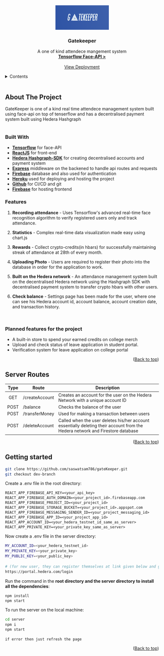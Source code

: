 <!-- PROJECT LOGO -->
<br>
<div align="center">
  <a href="#">
    <img src="src/Utilities/Logo.png" alt="GateKeeper Logo" width="175" height="80">
  </a>

  <h3 align="center">Gatekeeper</h3>

  <p align="center">
   A one of kind attendece mangement system
    <br />
    <a href="https://justadudewhohacks.github.io/face-api.js/docs/index.html"><strong>Tensorflow Face-API ></strong></a>
    <br />
    <br />
    <a target="_blank" href="https://gatekeeper-2a20c.web.app/">View Deployment</a>
  </p>
</div>

<!-- TABLE OF CONTENTS -->
<details>
  <summary>Contents</summary>
  <ol>
    <li>
      <a href="#about-the-project">About The Project
      </a>
      <ul>
        <li><a href="#built-with">Built With</a></li>
        <li><a href="#features">Features</a></li>
        <li><a href="#planned-features-for-the-project">Planned Features</a></li>
      </ul>
    </li>
    <li>
       <a href="#server-routes">Server routes</a>
    </li>
    <li>
      <a href="#getting-started">Getting Started</a>
    </li>
  </ol>
</details>

<br/>

<!-- ABOUT THE PROJECT -->

## About The Project

GateKeeper is one of a kind real time attendece management system built using face-api on top of tenserflow and has a decentralised payment system built using Hedera Hashgraph
<br/><br/>

### Built With

- **[Tensorflow](https://justadudewhohacks.github.io/face-api.js/docs/index.html)** for face-API
- **[ReactJS](https://reactjs.org/docs/getting-started.html)** for front-end
- **[Hedera Hashgraph-SDK](https://docs.hedera.com/guides/)** for creating decentralised accounts and payment system
- **[Express](https://expressjs.com/)** middleware on the backened to handle api routes and requests
- **[Firebase](https://firebase.google.com/)** database and also used for authentication
- **[Heroku](https://www.heroku.com/)** used for deploying and hosting the project
- **[Github](https://github.com/)** for CI/CD and git
- **[Firebase](https://firebase.google.com/)** for hosting frontend
  <br/>

### Features

1. **Recording attendance** - Uses Tensorflow's advanced real-time face recognition algorithm to verify registered users only and track attendance.

2. **Statistics** - Complex real-time data visualization made easy using chart.js

3. **Rewards** - Collect crypto-credits(in hbars) for successfully maintaining streak of attendance at 28th of every month.

4. **Uploading Photo** - Users are required to register their photo into the database in order for the application to work.

5. **Built on the Hedera network** - An attendance management system built on the decentralised Hedera network using the Hashgraph SDK with decentralised payment system to transfer crypto hbars with other users.

6. **Check balance** - Settings page has been made for the user, where one can see his Hedera account id, account balance, account creation date, and transaction history.

<br/>

### Planned features for the project

- A built-in store to spend your earned credits on college merch
- Upload and check status of leave application in student portal.
- Verification system for leave application on college portal

<p align="right">(<a href="#">Back to top</a>)</p>

<!-- ## Currently working on

1. xyz
2. abc -->

## Server Routes

| Type | Route          | Description                                                                                                                    |
| :--: | -------------- | ------------------------------------------------------------------------------------------------------------------------------ |
| GET  | /createAccount | Creates an account for the user on the Hedera Network with a unique account ID                                                 |
| POST | /balance       | Checks the balance of the user                                                                                                 |
| POST | /transferMoney | Used for making a transaction between users                                                                                    |
| POST | /deleteAccount | Called when the user deletes his/her account essentially deleting their account from the Hedera network and Firestore database |

<p align="right">(<a href="#">Back to top</a>)</p>

## Getting started

```bash
git clone https://github.com/saswatsam786/gateKeeper.git
git checkout dev-branch
```

Create a .env file in the root directory:

```
REACT_APP_FIREBASE_API_KEY=<your_api_key>
REACT_APP_FIREBASE_AUTH_DOMAIN=<your_project_id>.firebaseapp.com
REACT_APP_FIREBASE_PROJECT_ID=<your_project_id>
REACT_APP_FIREBASE_STORAGE_BUCKET=<your_project_id>.appspot.com
REACT_APP_FIREBASE_MESSAGING_SENDER_ID=<your_project_messaging_id>
REACT_APP_FIREBASE_APP_ID=<your_project_app_id>
REACT_APP_ACCOUNT_ID=<your_hedera_testnet_id_same_as_server>
REACT_APP_PRIVATE_KEY=<your_private_key_same_as_server>
```

Now create a .env file in the server directory:

```bash
MY_ACCOUNT_ID=<your_hedera_testnet_id>
MY_PRIVATE_KEY=<your_private_key>
MY_PUBLIC_KEY=<your_public_key>

# (for new user, they can register themselves at link given below and get the above credentials)
https://portal.hedera.com/login
```

Run the command in the **root directory and the server directory to install all the dependencies**:

```
npm install
npm start
```

To run the server on the local machine:

```bash
cd server
npm i
npm start
```

```if error then just refresh the page```

<p align="right">(<a href="#">Back to top</a>)</p>
